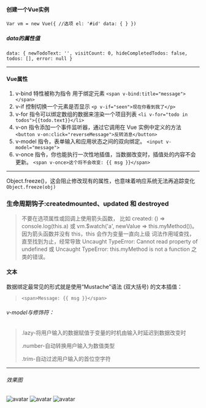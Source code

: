 #### 创建一个Vue实例

`Var vm = new Vue({
    //选项
    el: '#id'
    data: { }
})`
##### data的属性值

 `data: {
  newTodoText: '',
  visitCount: 0,
  hideCompletedTodos: false,
  todos: [],
  error: null
}`

---

#### Vue属性

1. v-bind 特性被称为指令 用于绑定元素
 `<span v-bind:title="message"></span>`
2. v-if 控制切换一个元素是否显示
 `<p v-if="seen">现在你看到我了</p>`
3. v-for 指令可以绑定数组的数据来渲染一个项目列表
 ```<li v-for="todo in todos">{{todo.text}}</li>```
4. v-on 指令添加一个事件监听器，通过它调用在 Vue 实例中定义的方法
 `<button v-on:click="reverseMessage">反转消息</button>`
5. v-model 指令，表单输入和应用状态之间的双向绑定。
 `<input v-model="message">`
6.  v-once 指令，你也能执行一次性地插值，当数据改变时，插值处的内容不会更新。
 `<span v-once>这个将不会改变: {{ msg }}</span>`

---

 Object.freeze()，这会阻止修改现有的属性，也意味着响应系统无法再追踪变化
`Object.freeze(obj)`

### 生命周期钩子:createdmounted、updated 和 destroyed

>不要在选项属性或回调上使用箭头函数，
比如 created: () => console.log(this.a) 
或 vm.$watch('a', newValue => this.myMethod())。
因为箭头函数并没有 this，this 会作为变量一直向上级
词法作用域查找，直至找到为止，经常导致 
Uncaught TypeError: Cannot read property of undefined 
或 Uncaught TypeError: this.myMethod is not a function 之类的错误。

#### 文本

数据绑定最常见的形式就是使用“Mustache”语法 (双大括号) 的文本插值：
> `<span>Message: {{ msg }}</span>`

###### v-model与修饰符：

>.lazy-将用户输入的数据赋值于变量的时机由输入时延迟到数据改变时
>
>.number-自动转换用户输入为数值类型 
>
>.trim-自动过滤用户输入的首位空字符


---
###### 效果图

![avatar](/src/vue.js从入门到项目实践/img/1.png)
![avatar](/src/vue.js从入门到项目实践/img/效果图.png)
![avatar](/src/vue.js从入门到项目实践/img/4.png)


